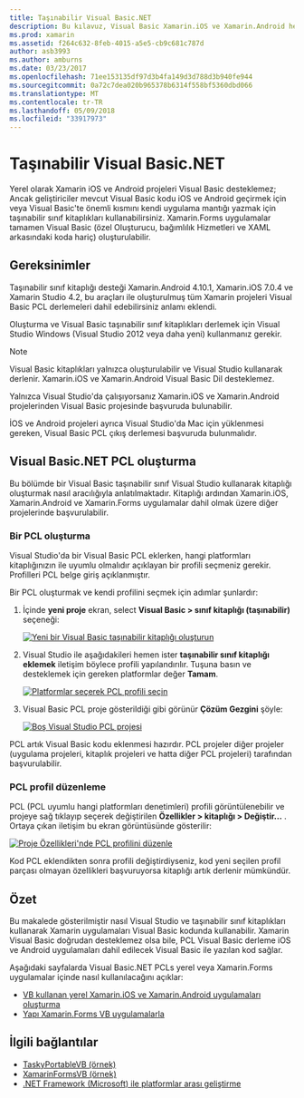 ```yaml
---
title: Taşınabilir Visual Basic.NET
description: Bu kılavuz, Visual Basic Xamarin.iOS ve Xamarin.Android hedefleyen çözümlerinde kullanılabilmesi için taşınabilir sınıf kitaplığı (PCL) projeleri yazmak için nasıl kullanılabileceğini anlatılmıştır.
ms.prod: xamarin
ms.assetid: f264c632-8feb-4015-a5e5-cb9c681c787d
author: asb3993
ms.author: amburns
ms.date: 03/23/2017
ms.openlocfilehash: 71ee153135df97d3b4fa149d3d788d3b940fe944
ms.sourcegitcommit: 0a72c7dea020b965378b6314f558bf5360dbd066
ms.translationtype: MT
ms.contentlocale: tr-TR
ms.lasthandoff: 05/09/2018
ms.locfileid: "33917973"
---
```

# <a name="portable-visual-basicnet"></a>Taşınabilir Visual Basic.NET

Yerel olarak Xamarin iOS ve Android projeleri Visual Basic desteklemez; Ancak geliştiriciler mevcut Visual Basic kodu iOS ve Android geçirmek için veya Visual Basic'te önemli kısmını kendi uygulama mantığı yazmak için taşınabilir sınıf kitaplıkları kullanabilirsiniz. Xamarin.Forms uygulamalar tamamen Visual Basic (özel Oluşturucu, bağımlılık Hizmetleri ve XAML arkasındaki koda hariç) oluşturulabilir.

## <a name="requirements"></a>Gereksinimler

Taşınabilir sınıf kitaplığı desteği Xamarin.Android 4.10.1, Xamarin.iOS 7.0.4 ve Xamarin Studio 4.2, bu araçları ile oluşturulmuş tüm Xamarin projeleri Visual Basic PCL derlemeleri dahil edebilirsiniz anlamı eklendi.

Oluşturma ve Visual Basic taşınabilir sınıf kitaplıkları derlemek için Visual Studio Windows (Visual Studio 2012 veya daha yeni) kullanmanız gerekir.

> [!NOTE]
> Visual Basic kitaplıkları yalnızca oluşturulabilir ve Visual Studio kullanarak derlenir. Xamarin.iOS ve Xamarin.Android Visual Basic Dil desteklemez.
>
> Yalnızca Visual Studio'da çalışıyorsanız Xamarin.iOS ve Xamarin.Android projelerinden Visual Basic projesinde başvuruda bulunabilir.
>
> İOS ve Android projeleri ayrıca Visual Studio'da Mac için yüklenmesi gereken, Visual Basic PCL çıkış derlemesi başvuruda bulunmalıdır.


## <a name="creating-a-visual-basicnet-pcl"></a>Visual Basic.NET PCL oluşturma

Bu bölümde bir Visual Basic taşınabilir sınıf Visual Studio kullanarak kitaplığı oluşturmak nasıl aracılığıyla anlatılmaktadır.
Kitaplığı ardından Xamarin.iOS, Xamarin.Android ve Xamarin.Forms uygulamalar dahil olmak üzere diğer projelerinde başvurulabilir.

### <a name="creating-a-pcl"></a>Bir PCL oluşturma

Visual Studio'da bir Visual Basic PCL eklerken, hangi platformları kitaplığınızın ile uyumlu olmalıdır açıklayan bir profili seçmeniz gerekir. Profilleri PCL belge giriş açıklanmıştır.

Bir PCL oluşturmak ve kendi profilini seçmek için adımlar şunlardır:

1.  İçinde **yeni proje** ekran, select **Visual Basic > sınıf kitaplığı (taşınabilir)** seçeneği:

    [![](images/image1-sml.png "Yeni bir Visual Basic taşınabilir kitaplığı oluşturun")](images/image1.png#lightbox)

1.  Visual Studio ile aşağıdakileri hemen ister **taşınabilir sınıf kitaplığı eklemek** iletişim böylece profili yapılandırılır. Tuşuna basın ve desteklemek için gereken platformlar değer **Tamam**.

    [![](images/image2-sml.png "Platformlar seçerek PCL profili seçin")](images/image2.png#lightbox)

1.  Visual Basic PCL proje gösterildiği gibi görünür **Çözüm Gezgini** şöyle:

    [![](images/image3-sml.png "Boş Visual Studio PCL projesi")](images/image3.png#lightbox)


PCL artık Visual Basic kodu eklenmesi hazırdır. PCL projeler diğer projeler (uygulama projeleri, kitaplık projeleri ve hatta diğer PCL projeleri) tarafından başvurulabilir.

### <a name="editing-the-pcl-profile"></a>PCL profil düzenleme

PCL (PCL uyumlu hangi platformları denetimleri) profili görüntülenebilir ve projeye sağ tıklayıp seçerek değiştirilen **Özellikler > kitaplığı > Değiştir...** . Ortaya çıkan iletişim bu ekran görüntüsünde gösterilir:

 [![](images/image4-sml.png "Proje Özellikleri'nde PCL profilini düzenle")](images/image4.png#lightbox)

Kod PCL eklendikten sonra profili değiştirdiyseniz, kod yeni seçilen profil parçası olmayan özellikleri başvuruyorsa kitaplığı artık derlenir mümkündür.


## <a name="summary"></a>Özet

Bu makalede gösterilmiştir nasıl Visual Studio ve taşınabilir sınıf kitaplıkları kullanarak Xamarin uygulamaları Visual Basic kodunda kullanabilir. Xamarin Visual Basic doğrudan desteklemez olsa bile, PCL Visual Basic derleme iOS ve Android uygulamaları dahil edilecek Visual Basic ile yazılan kod sağlar.

Aşağıdaki sayfalarda Visual Basic.NET PCLs yerel veya Xamarin.Forms uygulamalar içinde nasıl kullanılacağını açıklar:

- [VB kullanan yerel Xamarin.iOS ve Xamarin.Android uygulamaları oluşturma](native-apps.md)
- [Yapı Xamarin.Forms VB uygulamalarla](xamarin-forms.md)


## <a name="related-links"></a>İlgili bağlantılar

- [TaskyPortableVB (örnek)](https://github.com/xamarin/mobile-samples/tree/master/VisualBasic/TaskyPortableVB)
- [XamarinFormsVB (örnek)](https://github.com/xamarin/mobile-samples/tree/master/VisualBasic/XamarinFormsVB)
- [.NET Framework (Microsoft) ile platformlar arası geliştirme](http://msdn.microsoft.com/library/gg597391(v=vs.110).aspx)
